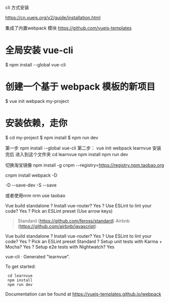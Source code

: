 cli 方式安装



https://cn.vuejs.org/v2/guide/installation.html

集成了内置webpack 模块
https://github.com/vuejs-templates


# 全局安装 vue-cli
$ npm install --global vue-cli
# 创建一个基于 webpack 模板的新项目
$ vue init webpack my-project
# 安装依赖，走你
$ cd my-project
$ npm install
$ npm run dev


第一步
npm install --global vue-cli
第二步：
vue init webpack learnvue
安装完后 进入到这个文件夹
 cd  learnvue
npm install
npm run dev

切换淘宝镜像
npm install -g cnpm --registry=https://registry.npm.taobao.org


cnpm install webpack -D


-D --save-dev
-S --save



或者使用nrm 
nrm use taobao






























Vue build standalone
? Install vue-router? Yes
? Use ESLint to lint your code? Yes
? Pick an ESLint preset (Use arrow keys)
> Standard (https://github.com/feross/standard)
  Airbnb (https://github.com/airbnb/javascript)


   Vue build standalone
? Install vue-router? Yes
? Use ESLint to lint your code? Yes
? Pick an ESLint preset Standard
? Setup unit tests with Karma + Mocha? Yes
? Setup e2e tests with Nightwatch? Yes

   vue-cli · Generated "learnvue".

   To get started:

     cd learnvue
     npm install
     npm run dev

   Documentation can be found at https://vuejs-templates.github.io/webpack


